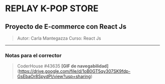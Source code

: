 # REPLAY K-POP STORE
## Proyecto de E-commerce con React Js

> Autor: Carla Mantegazza
> Curso: React Js

***
### Notas para el corrector
> CoderHouse #43635
> **[GIF de navegabilidad]** (https://drive.google.com/file/d/1oB0GT5qy307SK9fdp-GsEbaOr8SpydPI/view?usp=sharing)